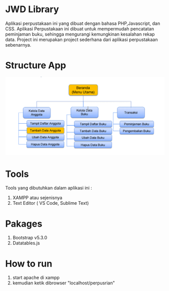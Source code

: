 # JWD Library
Aplikasi perpustakaan ini yang dibuat dengan bahasa PHP,Javascript, dan CSS. Aplikasi Perpustakaan ini dibuat untuk mempermudah pencatatan peminjaman buku, sehingga mengurangi kemungkinan kesalahan rekap data. Project ini merupakan project sederhana dari aplikasi perpustakaan sebenarnya.

# Structure App
![Tux, the Linux mascot](/assets/img/struktur.png)

# Tools
Tools yang dibutuhkan dalam aplikasi ini :
<ol>
  <li>XAMPP atau sejenisnya</li>
  <li>Text Editor ( VS Code, Sublime Text)</li>
</ol> 


# Pakages

<ol>
  <li>Bootstrap v5.3.0</li>
  <li>Datatables.js</li>
</ol> 

# How to run

1. start apache di xampp
2. kemudian ketik dibrowser "localhost/perpusrian"
